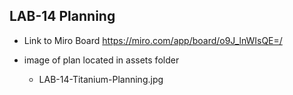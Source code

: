 ## LAB-14 Planning 
* Link to Miro Board
 https://miro.com/app/board/o9J_lnWIsQE=/

 * image of plan located in assets folder 
    - LAB-14-Titanium-Planning.jpg